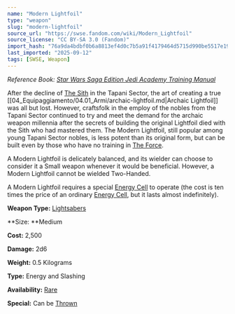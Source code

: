 ```yaml
---
name: "Modern Lightfoil"
type: "weapon"
slug: "modern-lightfoil"
source_url: "https://swse.fandom.com/wiki/Modern_Lightfoil"
source_license: "CC BY-SA 3.0 (Fandom)"
import_hash: "76a9da4bdbf0b6a8813ef4d0c7b5a91f4179464d5715d990be5517e190337bff"
last_imported: "2025-09-12"
tags: [SWSE, Weapon]
---
```

*Reference Book: [Star Wars Saga Edition Jedi Academy Training Manual](https://swse.fandom.com/wiki/Star_Wars_Saga_Edition_Jedi_Academy_Training_Manual)*

After the decline of [The Sith](https://swse.fandom.com/wiki/The_Sith) in the Tapani Sector, the art of creating a true [[04_Equipaggiamento/04.01_Armi/archaic-lightfoil.md|Archaic Lightfoil]] was all but lost. However, craftsfolk in the employ of the nobles from the Tapani Sector continued to try and meet the demand for the archaic weapon millennia after the secrets of building the original Lightfoil died with the Sith who had mastered them. The Modern Lightfoil, still popular among young Tapani Sector nobles, is less potent than its original form, but can be built even by those who have no training in [The Force](https://swse.fandom.com/wiki/The_Force).

A Modern Lightfoil is delicately balanced, and its wielder can choose to consider it a Small weapon whenever it would be beneficial. However, a Modern Lightfoil cannot be wielded Two-Handed.

A Modern Lightfoil requires a special [Energy Cell](https://swse.fandom.com/wiki/Energy_Cell) to operate (the cost is ten times the price of an ordinary [Energy Cell](https://swse.fandom.com/wiki/Energy_Cell), but it lasts almost indefinitely).

**Weapon Type:** [Lightsabers](https://swse.fandom.com/wiki/Lightsabers)

**Size: **Medium

**Cost:** 2,500

**Damage:** 2d6

**Weight:** 0.5 Kilograms

**Type:** Energy and Slashing

**Availability:** [Rare](https://swse.fandom.com/wiki/Rare)

**Special:** Can be [Thrown](https://swse.fandom.com/wiki/Thrown)